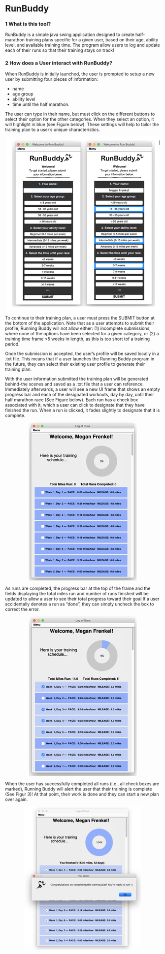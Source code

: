 # RunBuddy

### 1    What is this tool?
RunBuddy is a simple java swing application designed to create half-marathon training plans specific for a given user, based on their age, ability level, and available training time. The program allow users to log and update each of their runs so that their training stays on track!

### 2    How does a User interact with RunBuddy?

When RunBuddy is initially launched, the user is prompted to setup a new user by submitting four pieces of information: 
*  name
*  age group
*  ability level 
*  time until the half marathon. 

The user can type in their name, but must click on the different buttons to select their option for the other categories. When they select an option, it will highlight in blue (see Figure below). These settings will help to tailor the training plan to a user’s unique characteristics.

<p align="center">
  <img src="./documentation/welcomeframe.png" width="500" title="Initial training plan">
</p>

To continue to their training plan, a user must press the SUBMIT button at the bottom of the application. Note that as a user attempts to submit their profile, Running Buddy will not allow either: (1) incomplete submissions, where none of the options have been selected for a given category, or (2) a training time frame <5 weeks in length, as this is too short tof a training period.

Once the submission is accepted, the user’s profile will be saved locally in a .txt file. This means that if a user launches the Running Buddy program in the future, they can select their existing user profile to generate their training plan.

With the user information submitted the training plan will be generated behind-the scenes and saved as a .txt file that a user can reference. Immediately afterwards, a user will see a new UI frame that shows an empty progress bar and each of the designated workouts, day by day, until their half marathon race (See Figure below). Each run has a check box associated with it, which a user can click to designate that they have finished the run. When a run is clicked, it fades slightly to designate that it is complete.

<p align="center">
  <img src="./documentation/trainingframe.png" width="350" title="Initial training plan">
</p>

As runs are completed, the progress bar at the top of the frame and the fields displaying the total miles run and number of runs finished will be updated to allow a user to see their total progress toward their goal.If a user accidentally denotes a run as “done”, they can simply uncheck the box to correct the error.

<p align="center">
  <img src="./documentation/trainingframe_working.png" width="350" title="Training plan frame as user logs runs">
</p>

When the user has successfully completed all runs (i.e., all check boxes are marked), Running Buddy will alert the user that their training is complete (See Figur 3)! At that point, their work is done and they can start a new plan over again.

<p align="center">
  <img src="./documentation/trainingframe_complete.png" width="380" title="Training plan UI when user has completed runs"> 
</p>

